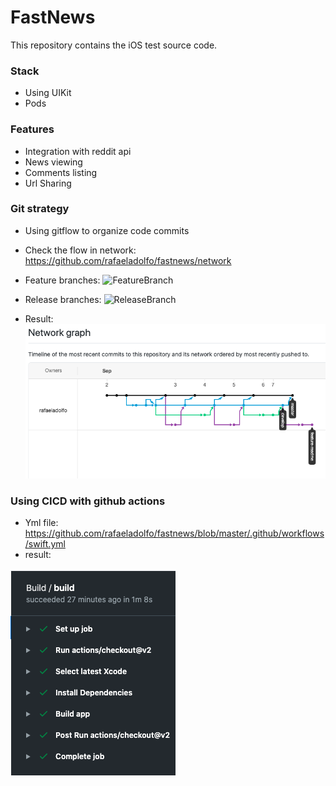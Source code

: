 # FastNews

This repository contains the iOS test source code.

### Stack
* Using UIKit 
* Pods

### Features
* Integration with reddit api
* News viewing
* Comments listing
* Url Sharing

### Git strategy
* Using gitflow to organize code commits
* Check the flow in network: https://github.com/rafaeladolfo/fastnews/network

* Feature branches:
![FeatureBranch](https://wac-cdn.atlassian.com/dam/jcr:b5259cce-6245-49f2-b89b-9871f9ee3fa4/03%20(2).svg?cdnVersion=1224)

* Release branches:
![ReleaseBranch](https://wac-cdn.atlassian.com/dam/jcr:a9cea7b7-23c3-41a7-a4e0-affa053d9ea7/04%20(1).svg?cdnVersion=1224)

* Result:  
![NetworkGraph](ng.png)

### Using CICD with github actions
* Yml file: https://github.com/rafaeladolfo/fastnews/blob/master/.github/workflows/swift.yml
* result:  

![NetworkGraph](cicd.png)
